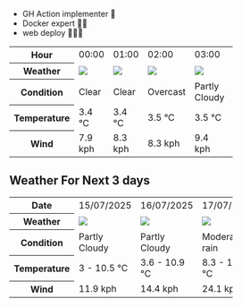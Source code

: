 - GH Action implementer 🚀
- Docker expert 🐳🚢
- web deploy 👨🏻‍💻

<div style="width:400px">


<table>
    <tr>
        <th>Hour</th>
        <td>00:00</td><td>01:00</td><td>02:00</td><td>03:00</td><td>04:00</td><td>05:00</td><td>06:00</td><td>07:00</td><td>08:00</td><td>09:00</td><td>10:00</td><td>11:00</td><td>12:00</td><td>13:00</td><td>14:00</td><td>15:00</td><td>16:00</td><td>17:00</td><td>18:00</td><td>19:00</td><td>20:00</td><td>21:00</td><td>22:00</td><td>23:00</td>
    </tr>
    <tr>
        <th>Weather</th>
        <td><img src="https://cdn.weatherapi.com/weather/64x64/night/113.png"></img></td><td><img src="https://cdn.weatherapi.com/weather/64x64/night/113.png"></img></td><td><img src="https://cdn.weatherapi.com/weather/64x64/night/122.png"></img></td><td><img src="https://cdn.weatherapi.com/weather/64x64/night/116.png"></img></td><td><img src="https://cdn.weatherapi.com/weather/64x64/night/113.png"></img></td><td><img src="https://cdn.weatherapi.com/weather/64x64/night/116.png"></img></td><td><img src="https://cdn.weatherapi.com/weather/64x64/night/113.png"></img></td><td><img src="https://cdn.weatherapi.com/weather/64x64/night/113.png"></img></td><td><img src="https://cdn.weatherapi.com/weather/64x64/night/116.png"></img></td><td><img src="https://cdn.weatherapi.com/weather/64x64/day/119.png"></img></td><td><img src="https://cdn.weatherapi.com/weather/64x64/day/116.png"></img></td><td><img src="https://cdn.weatherapi.com/weather/64x64/day/116.png"></img></td><td><img src="https://cdn.weatherapi.com/weather/64x64/day/116.png"></img></td><td><img src="https://cdn.weatherapi.com/weather/64x64/day/116.png"></img></td><td><img src="https://cdn.weatherapi.com/weather/64x64/day/116.png"></img></td><td><img src="https://cdn.weatherapi.com/weather/64x64/day/119.png"></img></td><td><img src="https://cdn.weatherapi.com/weather/64x64/day/116.png"></img></td><td><img src="https://cdn.weatherapi.com/weather/64x64/day/116.png"></img></td><td><img src="https://cdn.weatherapi.com/weather/64x64/night/113.png"></img></td><td><img src="https://cdn.weatherapi.com/weather/64x64/night/113.png"></img></td><td><img src="https://cdn.weatherapi.com/weather/64x64/night/113.png"></img></td><td><img src="https://cdn.weatherapi.com/weather/64x64/night/113.png"></img></td><td><img src="https://cdn.weatherapi.com/weather/64x64/night/113.png"></img></td><td><img src="https://cdn.weatherapi.com/weather/64x64/night/113.png"></img></td>
    </tr>
    <tr>
        <th>Condition</th>
        <td width="200px">Clear </td><td width="200px">Clear </td><td width="200px">Overcast </td><td width="200px">Partly Cloudy </td><td width="200px">Clear </td><td width="200px">Partly Cloudy </td><td width="200px">Clear </td><td width="200px">Clear </td><td width="200px">Partly Cloudy </td><td width="200px">Cloudy </td><td width="200px">Partly Cloudy </td><td width="200px">Partly Cloudy </td><td width="200px">Partly Cloudy </td><td width="200px">Partly Cloudy </td><td width="200px">Partly Cloudy </td><td width="200px">Cloudy </td><td width="200px">Partly Cloudy </td><td width="200px">Partly Cloudy </td><td width="200px">Clear </td><td width="200px">Clear </td><td width="200px">Clear </td><td width="200px">Clear </td><td width="200px">Clear </td><td width="200px">Clear </td>
    </tr>
    <tr>
        <th>Temperature</th>
        <td>3.4 °C</td><td>3.4 °C</td><td>3.5 °C</td><td>3.5 °C</td><td>3.2 °C</td><td>3.3 °C</td><td>3 °C</td><td>3 °C</td><td>3.2 °C</td><td>4.1 °C</td><td>6.2 °C</td><td>7.5 °C</td><td>8.8 °C</td><td>9.8 °C</td><td>10.3 °C</td><td>10.1 °C</td><td>9.7 °C</td><td>8.5 °C</td><td>6.3 °C</td><td>5.4 °C</td><td>5.1 °C</td><td>4.9 °C</td><td>4.6 °C</td><td>4.6 °C</td>
    </tr>
    <tr>
        <th>Wind</th>
        <td>7.9 kph</td><td>8.3 kph</td><td>8.3 kph</td><td>9.4 kph</td><td>9.7 kph</td><td>9 kph</td><td>9.7 kph</td><td>10.4 kph</td><td>11.9 kph</td><td>11.9 kph</td><td>11.2 kph</td><td>11.5 kph</td><td>11.9 kph</td><td>10.8 kph</td><td>9.4 kph</td><td>6.8 kph</td><td>4.3 kph</td><td>6.8 kph</td><td>7.2 kph</td><td>6.8 kph</td><td>6.8 kph</td><td>8.3 kph</td><td>7.2 kph</td><td>8.3 kph</td>
    </tr>
</table>


<div/>

## Weather For Next 3 days

<div style="width:400px">


<table>
    <tr>
        <th>Date</th>
        <td>15/07/2025</td><td>16/07/2025</td><td>17/07/2025</td>
    </tr>
    <tr>
        <th>Weather</th>
        <td><img src="https://cdn.weatherapi.com/weather/64x64/day/116.png"/></td><td><img src="https://cdn.weatherapi.com/weather/64x64/day/116.png"/></td><td><img src="https://cdn.weatherapi.com/weather/64x64/day/302.png"/></td>
    </tr>
    <tr>
        <th>Condition</th>
        <td width="200px">Partly Cloudy </td><td width="200px">Partly Cloudy </td><td width="200px">Moderate rain</td>
    </tr>
    <tr>
        <th>Temperature</th>
        <td>3 -  10.5 °C</td><td>3.6 -  10.9 °C</td><td>8.3 -  10.7 °C</td>
    </tr>
    <tr>
        <th>Wind</th>
        <td>11.9 kph</td><td>14.4 kph</td><td>24.1 kph</td>
    </tr>
</table>


<div/>



